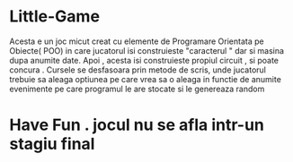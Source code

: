 # Little-Game

Acesta e un joc micut creat cu elemente de Programare Orientata pe Obiecte( POO) in care jucatorul isi construieste "caracterul " dar si masina dupa anumite
date. Apoi , acesta isi construieste propiul circuit , si poate concura . Cursele se desfasoara prin metode de scris, unde jucatorul trebuie sa aleaga optiunea pe care vrea 
sa o aleaga in functie de anumite evenimente pe care programul le are stocate si le genereaza random
# Have Fun . jocul nu se afla intr-un stagiu final
